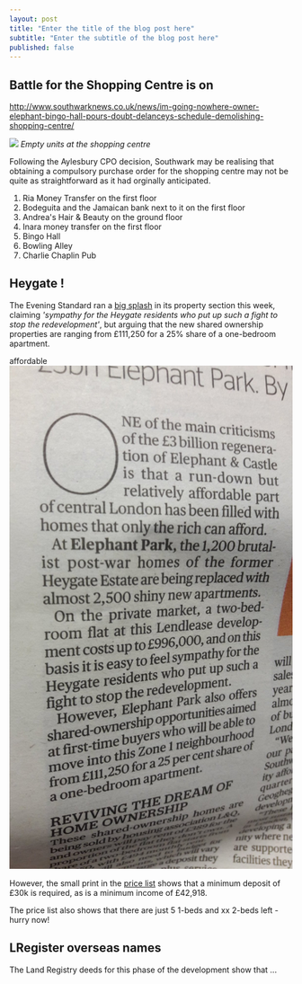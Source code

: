 ```yaml
---
layout: post
title: "Enter the title of the blog post here"
subtitle: "Enter the subtitle of the blog post here"
published: false
---
```

## Battle for the Shopping Centre is on
http://www.southwarknews.co.uk/news/im-going-nowhere-owner-elephant-bingo-hall-pours-doubt-delanceys-schedule-demolishing-shopping-centre/

![](/img/planneddecline.jpg)
*Empty units at the shopping centre*

Following the Aylesbury CPO decision, Southwark may be realising that obtaining 
a compulsory purchase order for the shopping centre may not be quite as 
straightforward as it had orginally anticipated.

1. Ria Money Transfer on the first floor
2. Bodeguita and the Jamaican bank next to it on the first floor
3. Andrea's Hair & Beauty on the ground floor
4. Inara money transfer on the first floor
5. Bingo Hall
6. Bowling Alley
7. Charlie Chaplin Pub

## Heygate !
The Evening Standard ran a [big splash](/img/standard26102016.pdf) in its 
property section this week, claiming _'sympathy for the Heygate residents who 
put up such a fight to stop the redevelopment'_, but arguing that the new 
shared ownership properties are ranging from £111,250 for a 25% share of a 
one-bedroom apartment.

affordable  ![](/img/standard26102016.jpg)

However, the small print in the [price 
list](https://lqpricedin.co.uk/wp-content/uploads/2015/04/Elephant-park-1-bed-October16.pdf) 
shows that a minimum deposit of £30k is required, as is a minimum income of 
£42,918. 

The price list also shows that there are just 5 1-beds and xx 2-beds left - 
hurry now!

## LRegister overseas names
The Land Registry deeds for this phase of the development show that ...
